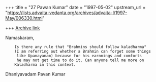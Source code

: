 +++
title = "27 Pawan Kumar"
date = "1997-05-02"
upstream_url = "https://lists.advaita-vedanta.org/archives/advaita-l/1997-May/006330.html"

+++
[Archive link](https://lists.advaita-vedanta.org/archives/advaita-l/1997-May/006330.html)

Namaskaram,

        Is there any rule that "Brahmins should follow kaladharma"
        (I am referring out whether a Brahmin can forget some things
         like Upanayanam) because for his earnnings and comforts
         he may not get time to do it. Can anyone tell me more on
        Kaladharma in this context.

Dhaniyavadam
Pavan Kumar

